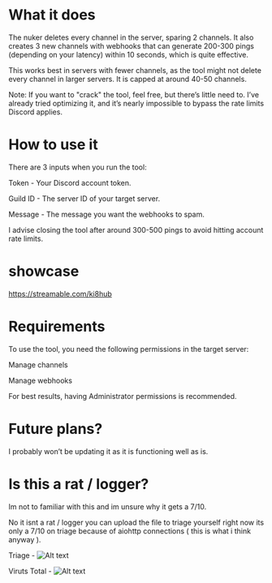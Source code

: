 # What it does
The nuker deletes every channel in the server, sparing 2 channels. It also creates 3 new channels with webhooks that can generate 200-300 pings (depending on your latency) within 10 seconds, which is quite effective.

This works best in servers with fewer channels, as the tool might not delete every channel in larger servers. It is capped at around 40-50 channels.

Note: If you want to "crack" the tool, feel free, but there’s little need to. I’ve already tried optimizing it, and it’s nearly impossible to bypass the rate limits Discord applies.

# How to use it

There are 3 inputs when you run the tool:

Token - Your Discord account token.

Guild ID - The server ID of your target server.

Message - The message you want the webhooks to spam.

I advise closing the tool after around 300-500 pings to avoid hitting account rate limits.

# showcase

https://streamable.com/ki8hub

# Requirements

To use the tool, you need the following permissions in the target server:

Manage channels

Manage webhooks

For best results, having Administrator permissions is recommended.

# Future plans?

I probably won’t be updating it as it is functioning well as is.

# Is this a rat / logger?

Im not to familiar with this and im unsure why it gets a 7/10.

No it isnt a rat / logger you can upload the file to triage yourself right now its only a 7/10 on triage because of aiohttp connections ( this is what i think anyway ).

Triage - 
![Alt text](https://cdn.discordapp.com/attachments/1355238883050393737/1355251987209261186/image.png?ex=67e84045&is=67e6eec5&hm=bb9d25515ce0eaed7c46b5e392366e2625f3385ced1a7a4965420c4ff51af415&)

Viruts Total -
![Alt text](https://cdn.discordapp.com/attachments/1355238883050393737/1355253669599117444/image.png?ex=67e841d6&is=67e6f056&hm=188f4198beb6f2a7367dfddeea06186782780a28761addea5283006875cfc199&)
